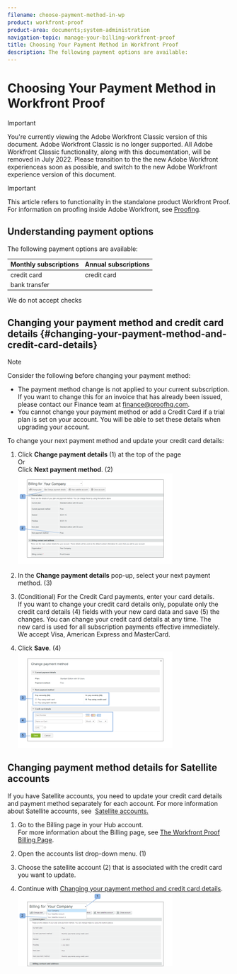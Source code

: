 ```yaml
---
filename: choose-payment-method-in-wp
product: workfront-proof
product-area: documents;system-administration
navigation-topic: manage-your-billing-workfront-proof
title: Choosing Your Payment Method in Workfront Proof
description: The following payment options are available:
---
```


# Choosing Your Payment Method in Workfront Proof

>[!IMPORTANT]
>
>You're currently viewing the Adobe Workfront Classic version of this document. Adobe Workfront Classic is no longer supported. All Adobe Workfront Classic functionality, along with this documentation, will be removed in July 2022. Please transition to the the new Adobe Workfront experienceas soon as possible, and switch to the new Adobe Workfront experience version of this document.

>[!IMPORTANT]
>
>This article refers to functionality in the standalone product Workfront Proof. For information on proofing inside Adobe Workfront, see [Proofing](../../../review-and-approve-work/proofing/proofing.md).

## Understanding payment options

The following payment options are available:

| **Monthly subscriptions** |**Annual subscriptions** |
|---|---|
| credit card |credit card |
| bank transfer |

We do not accept checks

## Changing your payment method and credit&nbsp;card details {#changing-your-payment-method-and-credit-card-details}

>[!NOTE]
>
>Consider the following before changing your payment method: 
>
>* The payment method change is not applied to your current subscription. If you&nbsp;want to change this for an invoice that has already been issued, please contact our Finance team at [finance@proofhq.com](mailto:finance@proofhq.com). 
>* You cannot change your payment method or add a Credit Card if a trial plan is set on your account. You will be able to set these&nbsp;details when upgrading your account. 
>

To change your next payment method and update your credit card details:

1. Click **Change payment details** (1) at the top of the page  
   Or  
   Click&nbsp;**Next payment method**.&nbsp;(2)  
   ![Payment_and_CC_details1.png](assets/payment-and-cc-details1-350x205.png)

1. In the&nbsp;**Change payment details**&nbsp;pop-up, select your next payment method. (3)
1. (Conditional)&nbsp;For the Credit Card payments, enter your card details.  
   If you want to change your credit card details only, populate only the credit card details (4) fields with your new card data and save (5) the changes.&nbsp;You can change your credit card details at any time. The new&nbsp;card&nbsp;is used for all subscription payments effective immediately.  
   We accept Visa, American Express and MasterCard.

1. Click **Save**. (4)  
   ![Payment_and_CC_details.png](assets/payment-and-cc-details-350x217.png)

## Changing payment method&nbsp;details for Satellite accounts

If you have Satellite accounts, you need to update your credit card details and payment method separately for each account. For more information about Satellite accounts, see&nbsp; [Satellite accounts.](https://support.workfront.com/hc/en-us/sections/115000921108-Satellite-accounts)

1. Go to the Billing page in your Hub account.   
   For more information about the Billing page, see [The Workfront Proof Billing Page](../../../workfront-proof/wp-billingsettings/manage-your-billing/wp-billing-page.md).

1. Open the accounts list drop-down menu. (1)
1. Choose the satellite account (2) that is associated with the credit card you want to update.
1. Continue with [Changing your payment method and credit card details](#changing-your-payment-method-and-credit-card-details).  
   ![Satellite_Account_Billing_Page.png](assets/satellite-account-billing-page-350x167.png)

